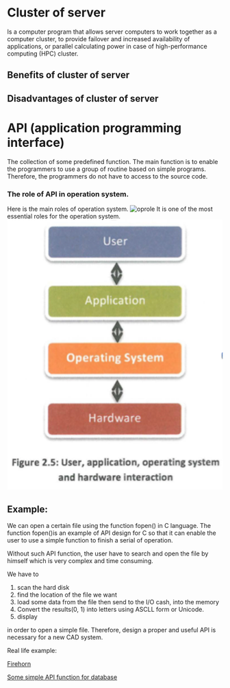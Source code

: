 # Cluster of server
Is a computer program that allows server computers to work together as a computer cluster, to provide failover and increased availability of applications, or parallel calculating power in case of high-performance computing (HPC) cluster.

## Benefits of cluster of server



## Disadvantages of cluster of server

# API (application programming interface)
The collection of some predefined function. The main function is to enable the programmers to use a group of routine based on simple programs. Therefore, the programmers do not have to access to the source code.

### The role of API in operation system.
Here is the main roles of operation system.
![oprole](/doc/assets/oproles.png)
It is one of the most essential roles for the operation system.
![OPsys](/docs/assets/opsys.png)
## Example:
We can open a certain file using the function fopen() in C language. The function fopen()is an example of API design for C so that it can enable the user to use a simple function to finish a serial of operation. 

Without such API function, the user have to search and open the file by himself which is very complex and time consuming. 

We have to 
1. scan the hard disk
2. find the location of the file we want
3. load some data from the file then send to the I/O cash, into the memory
4. Convert the results(0, 1) into letters using ASCLL form or Unicode.
5. display

in order to open a simple file. Therefore, design a proper and useful API is necessary for a new CAD system.

Real life example:

[Firehorn](https://thefirehorn.com/features/cad_integration.html)

[Some simple API function for database](https://datatables.net/examples/api/)

